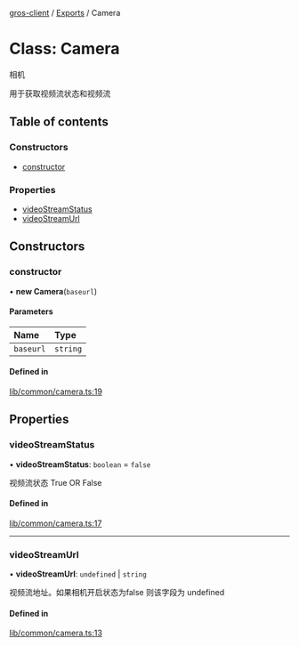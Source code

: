 [gros-client](../readme.md) / [Exports](../modules.md) / Camera

# Class: Camera

相机

 用于获取视频流状态和视频流

## Table of contents

### Constructors

- [constructor](Camera.md#constructor)

### Properties

- [videoStreamStatus](Camera.md#videostreamstatus)
- [videoStreamUrl](Camera.md#videostreamurl)

## Constructors

### constructor

• **new Camera**(`baseurl`)

#### Parameters

| Name | Type |
| :------ | :------ |
| `baseurl` | `string` |

#### Defined in

[lib/common/camera.ts:19](https://github.com/FFTAI/gros_client_js/blob/bc9e358/lib/common/camera.ts#L19)

## Properties

### videoStreamStatus

• **videoStreamStatus**: `boolean` = `false`

视频流状态 True OR False

#### Defined in

[lib/common/camera.ts:17](https://github.com/FFTAI/gros_client_js/blob/bc9e358/lib/common/camera.ts#L17)

___

### videoStreamUrl

• **videoStreamUrl**: `undefined` \| `string`

视频流地址。如果相机开启状态为false 则该字段为 undefined

#### Defined in

[lib/common/camera.ts:13](https://github.com/FFTAI/gros_client_js/blob/bc9e358/lib/common/camera.ts#L13)
